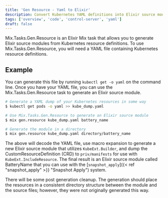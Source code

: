 ```yaml
---
title: 'Gen Resource - Yaml to Elixir'
description: Convert Kubernetes YAML definitions into Elixir source modules.
tags: ['overview', 'code', 'control-server', 'yaml']
draft: false
---
```


Mix.Tasks.Gen.Resource is an Elixir Mix task that allows you to generate Elixir
source modules from Kubernetes resource definitions. To use
Mix.Tasks.Gen.Resource, you will need a YAML file containing Kubernetes resource
definitions.

## Example

You can generate this file by running `kubectl get -o yaml` on the command line.
Once you have your YAML file, you can use the Mix.Tasks.Gen.Resource task to
generate an Elixir source module.

```sh
# Generate a YAML dump of your Kubernetes resources in some way
$ kubectl get pods -o yaml >> kube_dump.yaml

# Use Mix.Tasks.Gen.Resource to generate an Elixir source module
$ mix gen.resource kube_dump.yaml battery_name

# Generate the module in a directory
$ mix gen.resource kube_dump.yaml directory/battery_name
```

The above will decode the YAML file, use macro expansion to generate a new
Elixir source module that utilizes `KubeExt.Builder`, and dump the
CustomResourceDefinition (CRD) to `priv/manifests` for use with
`KubeExt.IncludeResource`. The final result is an Elixir source module called
BatteryName that you can use with the [`snapshot_apply`]({< ref
"snapshot_apply" >}} "Snapshot Apply") system.

There will be some post generation cleanup. The generation should place the
resources in a consistent directory structure between the module and the source
files; however, they were not originally generated this way.
